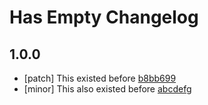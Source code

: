 # Has Empty Changelog

## 1.0.0
- [patch] This existed before [b8bb699](https://github.com/fnamazing/uiKit/commits/b8bb699)
- [minor] This also existed before [abcdefg](https://github.com/fnamazing/uiKit/commits/abcdefg)
